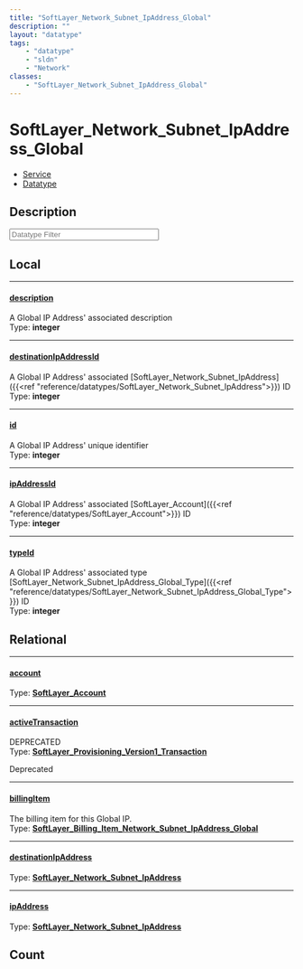 ```yaml
---
title: "SoftLayer_Network_Subnet_IpAddress_Global"
description: ""
layout: "datatype"
tags:
    - "datatype"
    - "sldn"
    - "Network"
classes:
    - "SoftLayer_Network_Subnet_IpAddress_Global"
---
```


# SoftLayer_Network_Subnet_IpAddress_Global
<div id='service-datatype'>
    <ul id='sldn-reference-tabs'>
    <li id='service'> <a href='/reference/services/SoftLayer_Network_Subnet_IpAddress_Global' >Service</a></li>    <li id='datatype'> <a href='/reference/datatypes/SoftLayer_Network_Subnet_IpAddress_Global' >Datatype</a></li>
    </ul>
</div>

## Description 








<!-- Filer BEGIN -->
<div class="view-filters">
        <div class="clearfix">
            <div class="search-input-box">
                <input placeholder="Datatype Filter" onkeyup="titleSearch(inputId='prop-input', divId='properties', elementClass='prop-row')" 
                    type="text" id="prop-input" value="" size="30" maxlength="128" class="form-text">
            </div>
        </div>
</div>
<!-- Filer END -->

<div id="properties" class="content">
<div id="localProperties" class="prop-content" >

## Local
<div class="prop-row">

-----
[description]: #description
#### [description]
A Global IP Address' associated description   
<span class="type-label">Type: </span>**integer**  



</div>
<div class="prop-row">

-----
[destinationIpAddressId]: #destinationipaddressid
#### [destinationIpAddressId]
A Global IP Address' associated [SoftLayer_Network_Subnet_IpAddress]({{<ref "reference/datatypes/SoftLayer_Network_Subnet_IpAddress">}}) ID   
<span class="type-label">Type: </span>**integer**  



</div>
<div class="prop-row">

-----
[id]: #id
#### [id]
A Global IP Address' unique identifier   
<span class="type-label">Type: </span>**integer**  



</div>
<div class="prop-row">

-----
[ipAddressId]: #ipaddressid
#### [ipAddressId]
A Global IP Address' associated [SoftLayer_Account]({{<ref "reference/datatypes/SoftLayer_Account">}}) ID   
<span class="type-label">Type: </span>**integer**  



</div>
<div class="prop-row">

-----
[typeId]: #typeid
#### [typeId]
A Global IP Address' associated type [SoftLayer_Network_Subnet_IpAddress_Global_Type]({{<ref "reference/datatypes/SoftLayer_Network_Subnet_IpAddress_Global_Type">}}) ID   
<span class="type-label">Type: </span>**integer**  



</div>
</div>
<!-- LOCAL PROPERTY END -->

<div id="relationalProperties"  class="prop-content" >

## Relational
<div class="prop-row">

-----
[account]: #account
#### [account]
  
<span class="type-label">Type: </span>**<a href='/reference/datatypes/SoftLayer_Account'>SoftLayer_Account </a>**  



</div>
<div class="prop-row deprecated">

-----
[activeTransaction]: #activetransaction
#### [activeTransaction]
DEPRECATED  
<span class="type-label">Type: </span>**<a href='/reference/datatypes/SoftLayer_Provisioning_Version1_Transaction'>SoftLayer_Provisioning_Version1_Transaction </a>**  

<span class="deprecation-label">Deprecated  </span>


</div>
<div class="prop-row">

-----
[billingItem]: #billingitem
#### [billingItem]
The billing item for this Global IP.  
<span class="type-label">Type: </span>**<a href='/reference/datatypes/SoftLayer_Billing_Item_Network_Subnet_IpAddress_Global'>SoftLayer_Billing_Item_Network_Subnet_IpAddress_Global </a>**  



</div>
<div class="prop-row">

-----
[destinationIpAddress]: #destinationipaddress
#### [destinationIpAddress]
  
<span class="type-label">Type: </span>**<a href='/reference/datatypes/SoftLayer_Network_Subnet_IpAddress'>SoftLayer_Network_Subnet_IpAddress </a>**  



</div>
<div class="prop-row">

-----
[ipAddress]: #ipaddress
#### [ipAddress]
  
<span class="type-label">Type: </span>**<a href='/reference/datatypes/SoftLayer_Network_Subnet_IpAddress'>SoftLayer_Network_Subnet_IpAddress </a>**  



</div>

## Count
</div>



